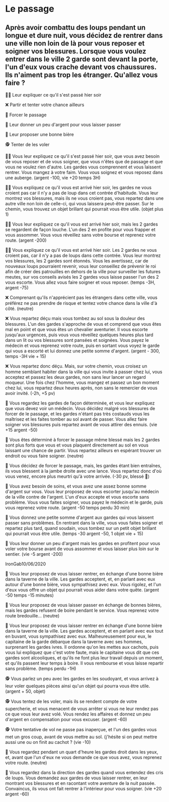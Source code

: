 # Le passage
## Après avoir combattu des loups pendant un longue et dure nuit, vous décidez de rentrer dans une ville non loin de là pour vous reposer et soigner vos blessures. Lorsque vous voulez entrer dans le ville 2 garde sont devant la porte, l'un d'eux vous crache devant vos chaussures. Ils n'aiment pas trop les étranger. Qu'allez vous faire ?

:man_shrugging: Leur expliquer ce qu'il s'est passé hier soir

:x: Partir et tenter votre chance ailleurs 

:muscle: Forcer le passage

:money_with_wings: Leur donner un peu d'argent pour vous laisser passer

:beer: Leur proposer une bonne bière 

:detective: Tenter de les voler

:man_shrugging: Vous leur expliquez ce qu'il s'est passé hier soir, que vous avez besoin de vous reposer et de vous soigner, que vous n'êtes que de passage et que vous ne voulez rien d'autre. Les gardes vous comprennent et vous laissent rentrer. Vous mangez à votre faim. Vous vous soignez et vous reposez dans une auberge. (argent -100, vie +20 temps 3H)

:man_shrugging: Vous expliquez ce qu'il vous est arrivé hier soir, les gardes ne vous croient pas car il n'y a pas de loup dans cet contrée d'habitude. Vous leur montrez vos blessures, mais ils ne vous croient pas, vous repartez dans une autre ville non loin de celle-ci, qui vous laissera peut-être passer. Sur le chemin, vous trouvez un objet brillant qui pourrait vous être utile. (objet plus 1)

:man_shrugging: Vous leur expliquez ce qu'il vous est arrivé hier soir, mais les 2 gardes se regardent de façon louche. L'un des 2 en profite pour vous frapper et vous assommer. Vous vous réveillez sans votre bourse et reprenez votre route. (argent -200)

:man_shrugging: Vous expliquez ce qu'il vous est arrivé hier soir. Les 2 gardes ne vous croient pas, car il n'y a pas de loups dans cette contrée. Vous leur montrez vos blessures, les 2 gardes sont étonnés. Vous les avertissez, car de nouveaux loups pourraient revenir, vous leur conseillez de prévenir le roi afin de créer des patrouilles en dehors de la ville pour surveiller les futures meutes, sur vos conseils avisés les 2 gardes vous laisse passer l'un des 2 vous escorte. Vous allez vous faire soigner et vous reposer. (temps -3H, argent -75)

:x: Comprenant qu'ils n'apprécient pas les étrangers dans cette ville, vous préférez ne pas prendre de risque et tentez votre chance dans la ville d'à côté. (neutre)

:x: Vous repartez déçu mais vous tombez au sol sous la douleur des blessures. L'un des gardes s'approche de vous et comprend que vous êtes mal en point et que vous êtes un chevalier aventurier. Il vous escorte jusqu'aux urgences, puis vous vous réveillez quelques heures plus tard dans un lit ou vos blessures sont pansées et soignées. Vous payez le médecin et vous reprenez votre route, puis en sortant vous voyez le garde qui vous a escorté et lui donnez une petite somme d'argent. (argent - 300, temps -3H vie + 15)

:x: Vous repartez donc déçu. Mais, sur votre chemin, vous croisez un homme semblant habiter dans la ville qui vous invite à passer chez lui, vous acceptez et passez les deux gardes, non sans leur lancer un regard moqueur. Une fois chez l'homme, vous mangez et passez un bon moment chez lui, vous repartez deux heures après, non sans le remercier de vous avoir invité. (-2h, +5 pv)

:muscle: Vous regardez les gardes de façon déterminée, et vous leur expliquez que vous devez voir un médecin. Vous décidez malgré vos blessures de forcer de le passage, et les gardes n'étant pas très costauds vous les maîtrisez et les faites tomber au sol avant de passer. Vous allez faire soigner vos blessures puis repartez avant de vous attirer des ennuis. (vie +15 argent -50)

:muscle: Vous êtes déterminé à forcer le passage même blessé mais les 2 gardes sont plus forts que vous et vous plaquent directement au sol en vous laissant une chance de partir. Vous repartez ailleurs en espérant trouver un endroit ou vous faire soigner. (neutre)

:muscle: Vous décidez de forcer le passage, mais, les gardes étant bien entraînes, ils vous blessent à la jambe droite avec une lance. Vous repartez donc d'où vous venez, encore plus meurtri qu'à votre arrivée. (-30 pv, blessé 🤕)

:money_with_wings: Vous avez besoin de soins, et vous avez une assez bonne somme d'argent sur vous. Vous leur proposez de vous escorter jusqu'au médecin de la ville contre de l'argent. L'un d'eux accepte et vous escorte sans problème. Vous vous faites soigner, vous payez le médecin et le garde, puis vous reprenez votre route. (argent -50 temps perdu 30 min)

:money_with_wings: Vous donnez une petite somme d'argent aux gardes qui vous laissent passer sans problèmes. En rentrant dans la ville, vous vous faites soigner et repartez plus tard, quand soudain, vous tombez sur un petit objet brillant qui pourrait vous être utile. (temps -30 argent -50, 1 objet vie + 15)

:money_with_wings: Vous leur donner un peu d'argent mais les gardes en profitent pour vous voler votre bourse avant de vous assommer et vous laisser plus loin sur le sentier. (vie -5 argent -200)

IronGab10/06/2020

:beer: Vous leur proposez de vous laisser rentrer, en échange d'une bonne bière dans la taverne de la ville. Les gardes acceptent, et, en parlant avec eux autour d'une bonne bière, vous sympathisez avec eux. Vous rigolez, et l'un d'eux vous offre un objet qui pourrait vous aider dans votre quête. (argent -50 temps -15 minutes)

:beer: Vous leur proposez de vous laisser passer en échange de bonnes bières, mais les gardes refusent de boire pendant le service. Vous reprenez votre route bredouille... (neutre)

:beer: Vous leur proposez de vous laisser rentrer en échange d'une bonne bière dans la taverne de la ville. Les gardes acceptent, et en parlant avec eux tout en buvant, vous sympathisez avec eux. Malheureusement pour eux, le capitaine de la garde débarque dans la taverne avec ses hommes, surprenant les gardes ivres. Il ordonne qu'on les mettes aux cachots, puis vous lui expliquez que c'est votre faute, mais le capitaine vous dit que ces gardes sont alcooliques, et qu'ils ne font plus leur travail depuis un moment, et qu'ils passent leur temps à boire. Il vous rembourse et vous laisse repartir sans problème. (temps perdu -1H)

:detective: Vous parlez un peu avec les gardes en les soudoyant, et vous arrivez à leur voler quelques pièces ainsi qu'un objet qui pourra vous être utile. (argent + 50, objet)

:detective: Vous tentez de les voler, mais ils se rendent compte de votre supercherie, et vous menacent de vous arrêter si vous ne leur rendez pas ce que vous leur avez volé. Vous rendez les affaires et donnez un peu d'argent en compensation pour vous excuser. (argent -60)

:detective: Votre tentative de vol ne passe pas inaperçue, et l'un des gardes vous met un gros coup, avant de vous mettre au sol. (j'hésite si on peut mettre aussi une ou on finit au cachot ? (vie -10)

🚶 Vous regardez pendant un quart d'heure les gardes droit dans les yeux, et, avant que l'un d'eux ne vous demande ce que vous avez, vous reprenez votre route. (neutre)

🚶 Vous regardez dans la direction des gardes quand vous entendez des cris de loups. Vous demandez aux gardes de vous laisser rentrer, en leur montrant vos blessures et en racontant votre aventure de la nuit passée. Convaincus, ils vous ont fait rentrer à l'intérieur pour vous soigner. (vie +20 argent -60)
